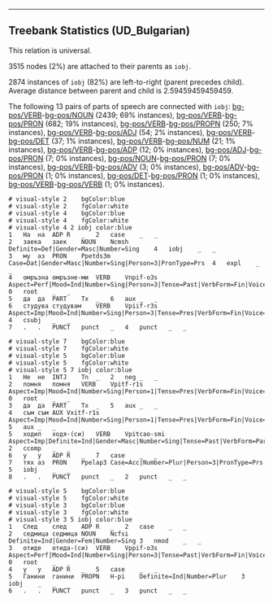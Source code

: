 

--------------------------------------------------------------------------------

## Treebank Statistics (UD_Bulgarian)

This relation is universal.

3515 nodes (2%) are attached to their parents as `iobj`.

2874 instances of `iobj` (82%) are left-to-right (parent precedes child).
Average distance between parent and child is 2.59459459459459.

The following 13 pairs of parts of speech are connected with `iobj`: [bg-pos/VERB]()-[bg-pos/NOUN]() (2439; 69% instances), [bg-pos/VERB]()-[bg-pos/PRON]() (682; 19% instances), [bg-pos/VERB]()-[bg-pos/PROPN]() (250; 7% instances), [bg-pos/VERB]()-[bg-pos/ADJ]() (54; 2% instances), [bg-pos/VERB]()-[bg-pos/DET]() (37; 1% instances), [bg-pos/VERB]()-[bg-pos/NUM]() (21; 1% instances), [bg-pos/VERB]()-[bg-pos/ADP]() (12; 0% instances), [bg-pos/ADJ]()-[bg-pos/PRON]() (7; 0% instances), [bg-pos/NOUN]()-[bg-pos/PRON]() (7; 0% instances), [bg-pos/VERB]()-[bg-pos/ADV]() (3; 0% instances), [bg-pos/ADV]()-[bg-pos/PRON]() (1; 0% instances), [bg-pos/DET]()-[bg-pos/PRON]() (1; 0% instances), [bg-pos/VERB]()-[bg-pos/VERB]() (1; 0% instances).


~~~ conllu
# visual-style 2	bgColor:blue
# visual-style 2	fgColor:white
# visual-style 4	bgColor:blue
# visual-style 4	fgColor:white
# visual-style 4 2 iobj	color:blue
1	На	на	ADP	R	_	2	case	_	_
2	заека	заек	NOUN	Ncmsh	Definite=Def|Gender=Masc|Number=Sing	4	iobj	_	_
3	му	аз	PRON	Ppetds3m	Case=Dat|Gender=Masc|Number=Sing|Person=3|PronType=Prs	4	expl	_	_
4	омръзна	омръзне-ми	VERB	Vnpif-o3s	Aspect=Perf|Mood=Ind|Number=Sing|Person=3|Tense=Past|VerbForm=Fin|Voice=Act	0	root	_	_
5	да	да	PART	Tx	_	6	aux	_	_
6	студува	студувам	VERB	Vpiif-r3s	Aspect=Imp|Mood=Ind|Number=Sing|Person=3|Tense=Pres|VerbForm=Fin|Voice=Act	4	csubj	_	_
7	.	.	PUNCT	punct	_	4	punct	_	_

~~~


~~~ conllu
# visual-style 7	bgColor:blue
# visual-style 7	fgColor:white
# visual-style 5	bgColor:blue
# visual-style 5	fgColor:white
# visual-style 5 7 iobj	color:blue
1	Не	не	INTJ	Tn	_	2	neg	_	_
2	помня	помня	VERB	Vpitf-r1s	Aspect=Imp|Mood=Ind|Number=Sing|Person=1|Tense=Pres|VerbForm=Fin|Voice=Act	0	root	_	_
3	да	да	PART	Tx	_	5	aux	_	_
4	съм	съм	AUX	Vxitf-r1s	Aspect=Imp|Mood=Ind|Number=Sing|Person=1|Tense=Pres|VerbForm=Fin|Voice=Act	5	aux	_	_
5	ходил	ходя-(си)	VERB	Vpitcao-smi	Aspect=Imp|Definite=Ind|Gender=Masc|Number=Sing|Tense=Past|VerbForm=Part|Voice=Act	2	ccomp	_	_
6	у	у	ADP	R	_	7	case	_	_
7	тях	аз	PRON	Ppelap3	Case=Acc|Number=Plur|Person=3|PronType=Prs	5	iobj	_	_
8	.	.	PUNCT	punct	_	2	punct	_	_

~~~


~~~ conllu
# visual-style 5	bgColor:blue
# visual-style 5	fgColor:white
# visual-style 3	bgColor:blue
# visual-style 3	fgColor:white
# visual-style 3 5 iobj	color:blue
1	След	след	ADP	R	_	2	case	_	_
2	седмица	седмица	NOUN	Ncfsi	Definite=Ind|Gender=Fem|Number=Sing	3	nmod	_	_
3	отиде	отида-(си)	VERB	Vppif-o3s	Aspect=Perf|Mood=Ind|Number=Sing|Person=3|Tense=Past|VerbForm=Fin|Voice=Act	0	root	_	_
4	у	у	ADP	R	_	5	case	_	_
5	Ганини	ганини	PROPN	H-pi	Definite=Ind|Number=Plur	3	iobj	_	_
6	.	.	PUNCT	punct	_	3	punct	_	_

~~~



